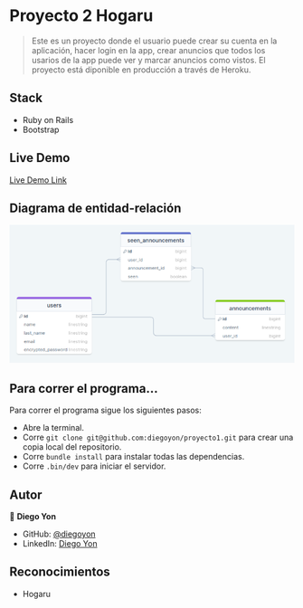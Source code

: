 # Proyecto 2 Hogaru

> Este es un proyecto donde el usuario puede crear su cuenta en la aplicación, hacer login en la app, crear anuncios que todos los usarios de la app puede ver y marcar anuncios como vistos. El proyecto está diponible en producción a través de Heroku.

## Stack

- Ruby on Rails
- Bootstrap

## Live Demo

[Live Demo Link](https://diego-apps.herokuapp.com/)

## Diagrama de entidad-relación

![Diagrama de entidad-relación](/diagrama.png)

## Para correr el programa...

Para correr el programa sigue los siguientes pasos:

- Abre la terminal.
- Corre `git clone git@github.com:diegoyon/proyecto1.git` para crear una copia local del repositorio.
- Corre `bundle install` para instalar todas las dependencias.
- Corre `.bin/dev` para iniciar el servidor.

## Autor

👤 **Diego Yon**

- GitHub: [@diegoyon](https://github.com/diegoyon)
- LinkedIn: [Diego Yon](https://www.linkedin.com/in/diego-yon/)

## Reconocimientos

- Hogaru
